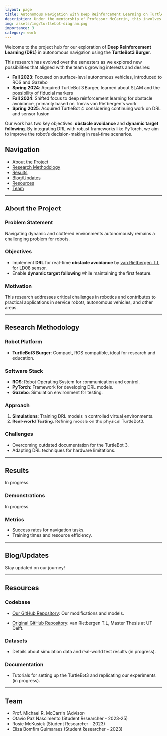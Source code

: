 ```yaml
---
layout: page
title: Autonomous Navigation with Deep Reinforcement Learning on TurtleBot3
description: Under the mentorship of Professor McCarrin, this involves developing on navigation and obstacle avoidance for the TurtleBot3.
img: assets/img/turtlebot-diagram.png
importance: 3
category: work
---
```


Welcome to the project hub for our exploration of **Deep Reinforcement Learning (DRL)** in autonomous navigation using the **TurtleBot3 Burger**.

This research has evolved over the semesters as we explored new possibilities that aligned with the team's growing interests and desires:

- **Fall 2023**: Focused on surface-level autonomous vehicles, introduced to ROS and Gazebo
- **Spring 2024**: Acquired TurtleBot 3 Burger, learned about SLAM and the possibility of fiducial markers
- **Fall 2024**: Shifted focus to deep reinforcement learning for obstacle avoidance, primarily based on Tomas van Rietbergen's work
- **Spring 2025**: Acquired TurtleBot 4, considering continuing work on DRL and sensor fusion

Our work has two key objectives: **obstacle avoidance** and **dynamic target following**. By integrating DRL with robust frameworks like PyTorch, we aim to improve the robot’s decision-making in real-time scenarios.

## Navigation

- [About the Project](#about-the-project)
- [Research Methodology](#research-methodology)
- [Results](#results)
- [Blog/Updates](#blogupdates)
- [Resources](#resources)
- [Team](#team)

---

## About the Project

### Problem Statement

Navigating dynamic and cluttered environments autonomously remains a challenging problem for robots.

### Objectives

- Implement **DRL** for real-time **obstacle avoidance** by [van Rietbergen T.L](https://github.com/tomasvr/turtlebot3_drlnav) for LD08 sensor.
- Enable **dynamic target following** while maintaining the first feature.

### Motivation

This research addresses critical challenges in robotics and contributes to practical applications in service robots, autonomous vehicles, and other areas.

---

## Research Methodology

### Robot Platform

- **TurtleBot3 Burger**: Compact, ROS-compatible, ideal for research and education.

### Software Stack

- **ROS**: Robot Operating System for communication and control.
- **PyTorch**: Framework for developing DRL models.
- **Gazebo**: Simulation environment for testing.

### Approach

1. **Simulations**: Training DRL models in controlled virtual environments.
2. **Real-world Testing**: Refining models on the physical TurtleBot3.

### Challenges

- Overcoming outdated documentation for the TurtleBot 3.
- Adapting DRL techniques for hardware limitations.

---

## Results

In progress.

### Demonstrations

In progress.

### Metrics

- Success rates for navigation tasks.
- Training times and resource efficiency.

---

## Blog/Updates

Stay updated on our journey!

---

## Resources

### Codebase

- [Our GitHub Repository](https://github.com/otavio-paz/turtlebot3_drlnav): Our modifications and models.

- [Original GitHub Repository](https://github.com/tomasvr/turtlebot3_drlnav): van Rietbergen T.L, Master Thesis at UT Delft.

### Datasets

- Details about simulation data and real-world test results (in progress).

### Documentation

- Tutorials for setting up the TurtleBot3 and replicating our experiments (in progress).

---

## Team

- Prof. Michael R. McCarrin (Advisor)
- Otavio Paz Nascimento (Student Researcher - 2023-25)
- Rosie McKusick (Student Researcher - 2023)
- Eliza Bomfim Guimaraes (Student Researcher - 2023)
